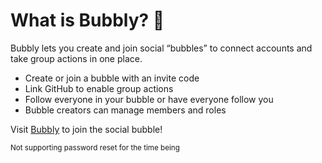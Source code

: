 # What is Bubbly? 🫧
Bubbly lets you create and join social “bubbles” to connect accounts and take group actions in one place.
* Create or join a bubble with an invite code
* Link GitHub to enable group actions
* Follow everyone in your bubble or have everyone follow you
* Bubble creators can manage members and roles

Visit [Bubbly](https://social.moose.boston) to join the social bubble!

<sub>Not supporting password reset for the time being</sub>
